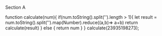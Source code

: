 Section A

function calculate(num){
  if(num.toString().split('').length > 1){
    let result = num.toString().split('').map(Number).reduce((a,b)=> a+b)
    return calculate(result)
  } else {
    return num
  }
}
calculate(23935198273);
